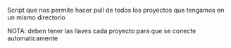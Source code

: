 Script que nos permite hacer pull de todos los proyectos
que tengamos en un mismo directorio

NOTA: deben tener las llaves cada proyecto para que se conecte automaticamente
